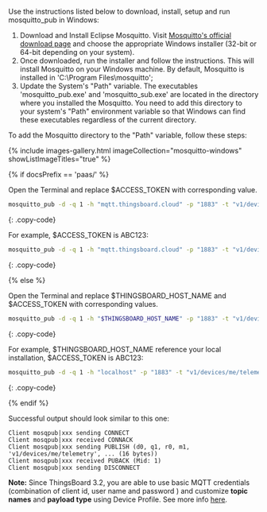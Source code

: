 Use the instructions listed below to download, install, setup and run mosquitto_pub in Windows:

1. Download and Install Eclipse Mosquitto. Visit [Mosquitto's official download page](https://mosquitto.org/download/) and choose the appropriate Windows installer (32-bit or 64-bit depending on your system).
2. Once downloaded, run the installer and follow the instructions. This will install Mosquitto on your Windows machine. By default, Mosquitto is installed in 'C:\Program Files\mosquitto';
3. Update the System's "Path" variable. The executables 'mosquitto_pub.exe' and 'mosquitto_sub.exe' are located in the directory where you installed the Mosquitto. You need to add this directory to your system's "Path" environment variable so that Windows can find these executables regardless of the current directory.

To add the Mosquitto directory to the "Path" variable, follow these steps: 

{% include images-gallery.html imageCollection="mosquitto-windows" showListImageTitles="true" %}

{% if docsPrefix == 'paas/' %}

Open the Terminal and replace $ACCESS_TOKEN with corresponding value.

```bash
mosquitto_pub -d -q 1 -h "mqtt.thingsboard.cloud" -p "1883" -t "v1/devices/me/telemetry" -u "$ACCESS_TOKEN" -m {"temperature":25}
```
{: .copy-code}

For example, $ACCESS_TOKEN is ABC123:

```bash
mosquitto_pub -d -q 1 -h "mqtt.thingsboard.cloud" -p "1883" -t "v1/devices/me/telemetry" -u "ABC123" -m {"temperature":25}
```
{: .copy-code}

{% else %}

Open the Terminal and replace $THINGSBOARD_HOST_NAME and $ACCESS_TOKEN with corresponding values.

```bash
mosquitto_pub -d -q 1 -h "$THINGSBOARD_HOST_NAME" -p "1883" -t "v1/devices/me/telemetry" -u "$ACCESS_TOKEN" -m {"temperature":25}
```
{: .copy-code}

For example, $THINGSBOARD_HOST_NAME reference your local installation, $ACCESS_TOKEN is ABC123:

```bash
mosquitto_pub -d -q 1 -h "localhost" -p "1883" -t "v1/devices/me/telemetry" -u "ABC123" -m {"temperature":25}
```
{: .copy-code}

{% endif %}

Successful output should look similar to this one:

```text
Client mosqpub|xxx sending CONNECT
Client mosqpub|xxx received CONNACK
Client mosqpub|xxx sending PUBLISH (d0, q1, r0, m1, 'v1/devices/me/telemetry', ... (16 bytes))
Client mosqpub|xxx received PUBACK (Mid: 1)
Client mosqpub|xxx sending DISCONNECT
```

**Note:** Since ThingsBoard 3.2, you are able to use basic MQTT credentials (combination of client id, user name and password )
and customize **topic names** and **payload type** using Device Profile. See more info [here](/docs/user-guide/device-profiles/#mqtt-transport-type).

<br>
